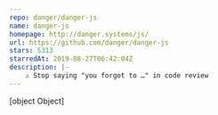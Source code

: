 ```yaml
---
repo: danger/danger-js
name: danger-js
homepage: http://danger.systems/js/
url: https://github.com/danger/danger-js
stars: 5313
starredAt: 2019-08-27T06:42:04Z
description: |-
    ⚠️ Stop saying "you forgot to …" in code review
---
```


[object Object]

